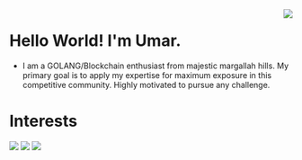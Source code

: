 <img align='right' src="https://github-readme-stats.vercel.app/api?username=UmarFarooq-MP&show_icons=true">

# Hello World! I'm Umar.
* I am a GOLANG/Blockchain enthusiast from majestic margallah hills. My primary goal is to apply my expertise for maximum exposure in this competitive community. Highly motivated to pursue any challenge.

# Interests
[![](https://img.shields.io/badge/Go-Programming-red?style=for-the-badge&logo=appveyor)]()
[![](https://img.shields.io/badge/c%2B%2B-programming-brightgreen?style=for-the-badge&logo=appveyor)]()
[![](https://img.shields.io/badge/BlockChain-Fintech-blue?style=for-the-badge&logo=appveyor)]()
